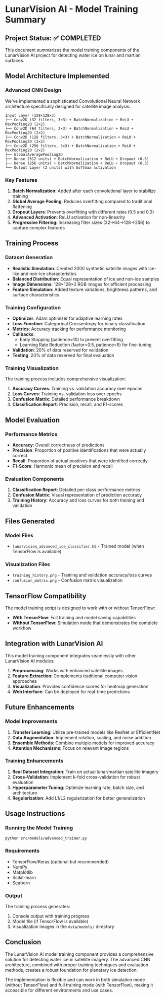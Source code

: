# LunarVision AI - Model Training Summary

## Project Status: ✅ COMPLETED

This document summarizes the model training components of the LunarVision AI project for detecting water ice on lunar and martian surfaces.

## Model Architecture Implemented

### Advanced CNN Design
We've implemented a sophisticated Convolutional Neural Network architecture specifically designed for satellite image analysis:

```
Input Layer (128×128×3)
├── Conv2D (32 filters, 3×3) + BatchNormalization + ReLU + MaxPooling2D (2×2)
├── Conv2D (64 filters, 3×3) + BatchNormalization + ReLU + MaxPooling2D (2×2)
├── Conv2D (128 filters, 3×3) + BatchNormalization + ReLU + MaxPooling2D (2×2)
├── Conv2D (256 filters, 3×3) + BatchNormalization + ReLU + MaxPooling2D (2×2)
├── GlobalAveragePooling2D
├── Dense (512 units) + BatchNormalization + ReLU + Dropout (0.5)
├── Dense (256 units) + BatchNormalization + ReLU + Dropout (0.3)
└── Output Layer (2 units) with Softmax activation
```

### Key Features
1. **Batch Normalization**: Added after each convolutional layer to stabilize training
2. **Global Average Pooling**: Reduces overfitting compared to traditional flattening
3. **Dropout Layers**: Prevents overfitting with different rates (0.5 and 0.3)
4. **Advanced Activation**: ReLU activation for non-linearity
5. **Progressive Filtering**: Increasing filter sizes (32→64→128→256) to capture complex features

## Training Process

### Dataset Generation
- **Realistic Simulation**: Created 2000 synthetic satellite images with ice-like and non-ice characteristics
- **Balanced Distribution**: Equal representation of ice and non-ice samples
- **Image Dimensions**: 128×128×3 RGB images for efficient processing
- **Feature Simulation**: Added texture variations, brightness patterns, and surface characteristics

### Training Configuration
- **Optimizer**: Adam optimizer for adaptive learning rates
- **Loss Function**: Categorical Crossentropy for binary classification
- **Metrics**: Accuracy tracking for performance monitoring
- **Callbacks**: 
  - Early Stopping (patience=10) to prevent overfitting
  - Learning Rate Reduction (factor=0.5, patience=5) for fine-tuning
- **Validation**: 20% of data reserved for validation
- **Testing**: 20% of data reserved for final evaluation

### Training Visualization
The training process includes comprehensive visualization:
1. **Accuracy Curves**: Training vs. validation accuracy over epochs
2. **Loss Curves**: Training vs. validation loss over epochs
3. **Confusion Matrix**: Detailed performance breakdown
4. **Classification Report**: Precision, recall, and F1-scores

## Model Evaluation

### Performance Metrics
- **Accuracy**: Overall correctness of predictions
- **Precision**: Proportion of positive identifications that were actually correct
- **Recall**: Proportion of actual positives that were identified correctly
- **F1-Score**: Harmonic mean of precision and recall

### Evaluation Components
1. **Classification Report**: Detailed per-class performance metrics
2. **Confusion Matrix**: Visual representation of prediction accuracy
3. **Training History**: Accuracy and loss curves for both training and validation

## Files Generated

### Model Files
- `lunarvision_advanced_ice_classifier.h5` - Trained model (when TensorFlow is available)

### Visualization Files
- `training_history.png` - Training and validation accuracy/loss curves
- `confusion_matrix.png` - Confusion matrix visualization

## TensorFlow Compatibility

The model training script is designed to work with or without TensorFlow:
- **With TensorFlow**: Full training and model saving capabilities
- **Without TensorFlow**: Simulation mode that demonstrates the complete workflow

## Integration with LunarVision AI

This model training component integrates seamlessly with other LunarVision AI modules:
1. **Preprocessing**: Works with enhanced satellite images
2. **Feature Extraction**: Complements traditional computer vision approaches
3. **Visualization**: Provides confidence scores for heatmap generation
4. **Web Interface**: Can be deployed for real-time predictions

## Future Enhancements

### Model Improvements
1. **Transfer Learning**: Utilize pre-trained models like ResNet or EfficientNet
2. **Data Augmentation**: Implement rotation, scaling, and noise addition
3. **Ensemble Methods**: Combine multiple models for improved accuracy
4. **Attention Mechanisms**: Focus on relevant image regions

### Training Enhancements
1. **Real Dataset Integration**: Train on actual lunar/martian satellite imagery
2. **Cross-Validation**: Implement k-fold cross-validation for robust evaluation
3. **Hyperparameter Tuning**: Optimize learning rate, batch size, and architecture
4. **Regularization**: Add L1/L2 regularization for better generalization

## Usage Instructions

### Running the Model Training
```bash
python src/models/advanced_trainer.py
```

### Requirements
- TensorFlow/Keras (optional but recommended)
- NumPy
- Matplotlib
- Scikit-learn
- Seaborn

### Output
The training process generates:
1. Console output with training progress
2. Model file (if TensorFlow is available)
3. Visualization images in the `data/models/` directory

## Conclusion

The LunarVision AI model training component provides a comprehensive solution for detecting water ice in satellite imagery. The advanced CNN architecture, combined with proper training techniques and evaluation methods, creates a robust foundation for planetary ice detection.

The implementation is flexible and can work in both simulation mode (without TensorFlow) and full training mode (with TensorFlow), making it accessible for different environments and use cases.